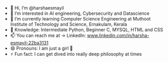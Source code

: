 - 👋 Hi, I’m @harshaesmayil
- 👀 I’m interested in AI engineering, Cybersecurity and Datascience 
- 🌱 I’m currently learning Computer Science Engineering at Muthoot Institute of Technology and Science, Ernakulam, Kerala
- 💞️ Knowledge: Intermediate Python, Beginner C, MYSQL, HTML and CSS
- 📫 You can reach me at -> LinkedIn: www.linkedin.com/in/harsha-esmayil-22ba3131
- 😄 Pronouns: I am just a girl 🎀
- ⚡ Fun fact: I can get dived into really deep philosophy at times

<!---
harshaesmayil/harshaesmayil is a ✨ special ✨ repository because its `README.md` (this file) appears on your GitHub profile.
You can click the Preview link to take a look at your changes.
--->
